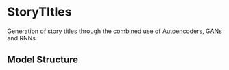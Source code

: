 # StoryTItles
Generation of story titles through the combined use of Autoencoders, GANs and RNNs

## Model Structure
